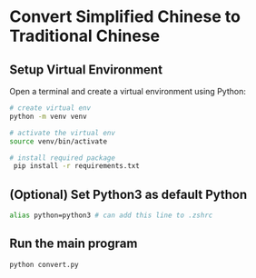 # Convert Simplified Chinese to Traditional Chinese

## Setup Virtual Environment

Open a terminal and create a virtual environment using Python:

```bash
# create virtual env
python -m venv venv

# activate the virtual env
source venv/bin/activate

# install required package
 pip install -r requirements.txt
```

## (Optional) Set Python3 as default Python

```bash
alias python=python3 # can add this line to .zshrc
```

## Run the main program

```bash
python convert.py
```
